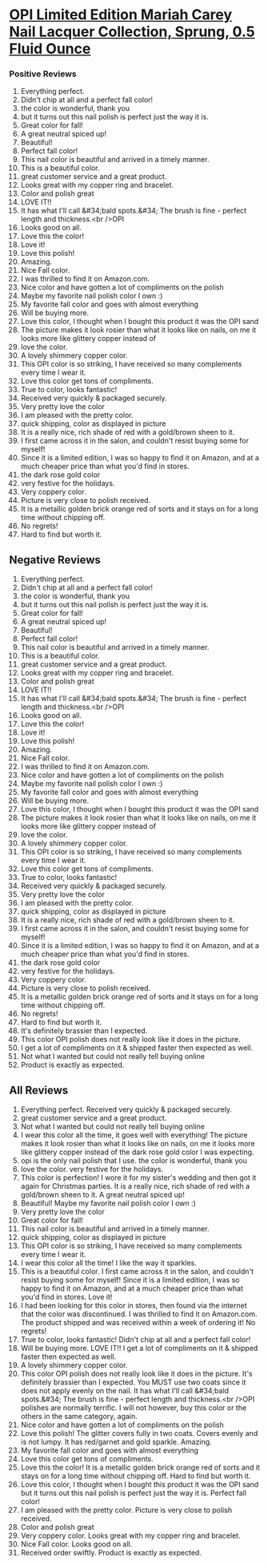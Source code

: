 # [OPI Limited Edition Mariah Carey Nail Lacquer Collection, Sprung, 0.5 Fluid Ounce](https://products.checkmycream.com/products/OPI-Limited-Edition-Mariah-Carey-Nail-Lacquer-Collection-Sprung-0.5-Fluid-Ounce.html)

### Positive Reviews

<ol>
      <li>Everything perfect.  </li>
      <li>Didn&#x27;t chip at all and a perfect fall color!</li>
      <li>the color is wonderful, thank you</li>
      <li>but it turns out this nail polish is perfect just the way it is.</li>
      <li>Great color for fall!</li>
      <li>A great neutral spiced up!</li>
      <li>Beautiful!</li>
      <li>Perfect fall color!</li>
      <li>This nail color is beautiful and arrived in a timely manner.</li>
      <li>This is a beautiful color.</li>
      <li>great customer service and a great product.</li>
      <li>Looks great with my copper ring and bracelet.</li>
      <li>Color and polish great</li>
      <li>LOVE IT!!</li>
      <li>It has what I&#x27;ll call &amp;#34;bald spots.&amp;#34; The brush is fine - perfect length and thickness.&lt;br /&gt;OPI</li>
      <li>Looks good on all.</li>
      <li>Love this the color!</li>
      <li>Love it!</li>
      <li>Love this polish!  </li>
      <li>Amazing.</li>
      <li>Nice Fall color.</li>
      <li>I was thrilled to find it on Amazon.com.  </li>
      <li>Nice color and have gotten a lot of compliments on the polish</li>
      <li>Maybe my favorite nail polish color I own :)</li>
      <li>My favorite fall color and goes with almost everything</li>
      <li>Will be buying more.</li>
      <li>Love this color, I thought when I bought this product it was the OPI sand</li>
      <li>The picture makes it look rosier than what it looks like on nails, on me it looks more like glittery copper instead of</li>
      <li>love the color.</li>
      <li>A lovely shimmery copper color.</li>
      <li>This OPI color is so striking, I have received so many complements every time I wear it.</li>
      <li>Love this color get tons of compliments.</li>
      <li>True to color, looks fantastic!</li>
      <li>Received very quickly &amp; packaged securely.</li>
      <li>Very pretty love the color</li>
      <li>I am pleased with the pretty color.</li>
      <li>quick shipping, color as displayed in picture</li>
      <li>It is a really nice, rich shade of red with a gold/brown sheen to it.</li>
      <li>I first came across it in the salon, and couldn&#x27;t resist buying some for myself!</li>
      <li>Since it is a limited edition, I was so happy to find it on Amazon, and at a much cheaper price than what you&#x27;d find in stores.</li>
      <li>the dark rose gold color</li>
      <li>very festive for the holidays.</li>
      <li>Very coppery color.</li>
      <li>Picture is very close to polish received.</li>
      <li>It is a metallic golden brick orange red of sorts and it stays on for a long time without chipping off.  </li>
      <li>No regrets!</li>
      <li>Hard to find but worth it.</li>
</ol>


<h2>Negative Reviews</h2>
<ol>
<li> Everything perfect.  </li>
<li> Didn&#x27;t chip at all and a perfect fall color!</li>
<li> the color is wonderful, thank you</li>
<li> but it turns out this nail polish is perfect just the way it is.</li>
<li> Great color for fall!</li>
<li> A great neutral spiced up!</li>
<li> Beautiful!</li>
<li> Perfect fall color!</li>
<li> This nail color is beautiful and arrived in a timely manner.</li>
<li> This is a beautiful color.</li>
<li> great customer service and a great product.</li>
<li> Looks great with my copper ring and bracelet.</li>
<li> Color and polish great</li>
<li> LOVE IT!!</li>
<li> It has what I&#x27;ll call &amp;#34;bald spots.&amp;#34; The brush is fine - perfect length and thickness.&lt;br /&gt;OPI</li>
<li> Looks good on all.</li>
<li> Love this the color!</li>
<li> Love it!</li>
<li> Love this polish!  </li>
<li> Amazing.</li>
<li> Nice Fall color.</li>
<li> I was thrilled to find it on Amazon.com.  </li>
<li> Nice color and have gotten a lot of compliments on the polish</li>
<li> Maybe my favorite nail polish color I own :)</li>
<li> My favorite fall color and goes with almost everything</li>
<li> Will be buying more.</li>
<li> Love this color, I thought when I bought this product it was the OPI sand</li>
<li> The picture makes it look rosier than what it looks like on nails, on me it looks more like glittery copper instead of</li>
<li> love the color.</li>
<li> A lovely shimmery copper color.</li>
<li> This OPI color is so striking, I have received so many complements every time I wear it.</li>
<li> Love this color get tons of compliments.</li>
<li> True to color, looks fantastic!</li>
<li> Received very quickly &amp; packaged securely.</li>
<li> Very pretty love the color</li>
<li> I am pleased with the pretty color.</li>
<li> quick shipping, color as displayed in picture</li>
<li> It is a really nice, rich shade of red with a gold/brown sheen to it.</li>
<li> I first came across it in the salon, and couldn&#x27;t resist buying some for myself!</li>
<li> Since it is a limited edition, I was so happy to find it on Amazon, and at a much cheaper price than what you&#x27;d find in stores.</li>
<li> the dark rose gold color</li>
<li> very festive for the holidays.</li>
<li> Very coppery color.</li>
<li> Picture is very close to polish received.</li>
<li> It is a metallic golden brick orange red of sorts and it stays on for a long time without chipping off.  </li>
<li> No regrets!</li>
<li> Hard to find but worth it.</li>
<li> It&#x27;s definitely brassier than I expected.</li>
<li> This color OPI polish does not really look like it does in the picture.</li>
<li> I get a lot of compliments on it &amp; shipped faster then expected as well.</li>
<li> Not what I wanted but could not really tell buying online</li>
<li> Product is exactly as expected.</li>
</ol>

<h2>All Reviews</h2>

<ol>
    <li> Everything perfect.  Received very quickly &amp; packaged securely.</li>
    <li> great customer service and a great product.</li>
    <li> Not what I wanted but could not really tell buying online</li>
    <li> I wear this color all the time, it goes well with everything! The picture makes it look rosier than what it looks like on nails, on me it looks more like glittery copper instead of the dark rose gold color I was expecting.</li>
    <li> opi is the only nail polish that I use.  the color is wonderful, thank you</li>
    <li> love the color. very festive for the holidays.</li>
    <li> This color is perfection! I wore it for my sister&#x27;s wedding and then got it again for Christmas parties. It is a really nice, rich shade of red with a gold/brown sheen to it. A great neutral spiced up!</li>
    <li> Beautiful! Maybe my favorite nail polish color I own :)</li>
    <li> Very pretty love the color</li>
    <li> Great color for fall!</li>
    <li> This nail color is beautiful and arrived in a timely manner.</li>
    <li> quick shipping, color as displayed in picture</li>
    <li> This OPI color is so striking, I have received so many complements every time I wear it.</li>
    <li> I wear this color all the time!  I like the way it sparkles.</li>
    <li> This is a beautiful color. I first came across it in the salon, and couldn&#x27;t resist buying some for myself! Since it is a limited edition, I was so happy to find it on Amazon, and at a much cheaper price than what you&#x27;d find in stores. Love it!</li>
    <li> I had been looking for this color in stores, then found via the internet that the color was discontinued.  I was thrilled to find it on Amazon.com.  The product shipped and was received within a week of ordering it!  No regrets!</li>
    <li> True to color, looks fantastic! Didn&#x27;t chip at all and a perfect fall color!</li>
    <li> Will be buying more. LOVE IT!! I get a lot of compliments on it &amp; shipped faster then expected as well.</li>
    <li> A lovely shimmery copper color.</li>
    <li> This color OPI polish does not really look like it does in the picture. It&#x27;s definitely brassier than I expected. You MUST use two coats since it does not apply evenly on the nail. It has what I&#x27;ll call &amp;#34;bald spots.&amp;#34; The brush is fine - perfect length and thickness.&lt;br /&gt;OPI polishes are normally terrific. I will not however, buy this color or the others in the same category, again.</li>
    <li> Nice color and have gotten a lot of compliments on the polish</li>
    <li> Love this polish!  The glitter covers fully in two coats.  Covers evenly and is not lumpy.  It has red/garnet and gold sparkle.  Amazing.</li>
    <li> My favorite fall color and goes with almost everything</li>
    <li> Love this color get tons of compliments.</li>
    <li> Love this the color! It is a metallic golden brick orange red of sorts and it stays on for a long time without chipping off.  Hard to find but worth it.</li>
    <li> Love this color, I thought when I bought this product it was the OPI sand but it turns out this nail polish is perfect just the way it is. Perfect fall color!</li>
    <li> I am pleased with the pretty color. Picture is very close to polish received.</li>
    <li> Color and polish great</li>
    <li> Very coppery color. Looks great with my copper ring and bracelet.</li>
    <li> Nice Fall color. Looks good on all.</li>
    <li> Received order swiftly. Product is exactly as expected.</li>
</ol>




